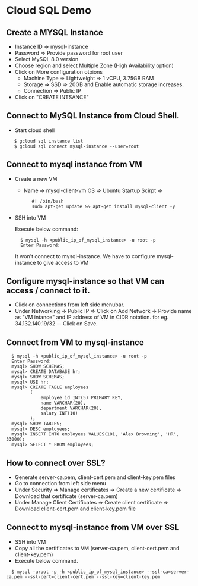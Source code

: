 # Cloud SQL Demo

## Create a MYSQL Instance

- Instance ID => mysql-instance
- Password => Provide password for root user
- Select MySQL 8.0 version
- Choose region and select Multiple Zone (High Availability option)
- Click on More configuration otpions
  - Machine Type => Lightweight => 1 vCPU, 3.75GB RAM
  - Storage => SSD => 20GB and Enable automatic storage increases.
  - Connection => Public IP
- Click on "CREATE INTSANCE"

## Connect to MySQL Instance from Cloud Shell.

- Start cloud shell

```
   $ gcloud sql instance list
   $ gcloud sql connect mysql-instance --user=root
```

## Connect to mysql instance from VM

- Create a new VM
  - Name => mysql-client-vm
    OS => Ubuntu
    Startup Scirpt =>
    ```
       #! /bin/bash
       sudo apt-get update && apt-get install mysql-client -y
    ```
- SSH into VM

  Execute below command:

  ```
    $ mysql -h <public_ip_of_mysql_instance> -u root -p
    Enter Password:
  ```

  It won't connect to mysql-instance. We have to configure mysql-instance to give access to VM

## Configure mysql-instance so that VM can access / connect to it.

- Click on connections from left side menubar.
- Under Networking => Public IP => Click on Add Network => Provide name as "VM intance" and IP address of VM in CIDR notation. for eg. 34.132.140.19/32
  -- Click on Save.

## Connect from VM to mysql-instance

```
  $ mysql -h <public_ip_of_mysql_instance> -u root -p
  Enter Password:
  mysql> SHOW SCHEMAS;
  mysql> CREATE DATABASE hr;
  mysql> SHOW SCHEMAS;
  mysql> USE hr;
  mysql> CREATE TABLE employees
         (
             employee_id INT(5) PRIMARY KEY,
             name VARCHAR(20),
             department VARCHAR(20),
             salary INT(10)
         );
  mysql> SHOW TABLES;
  mysql> DESC employees;
  mysql> INSERT INTO employees VALUES(101, 'Alex Browning', 'HR', 33000);
  mysql> SELECT * FROM employees;
```

## How to connect over SSL?

- Generate server-ca.pem, client-cert.pem and client-key.pem files
- Go to connection from left side menu
- Under Security => Manage certificates => Create a new certificate => Download that certificate (server-ca.pem)
- Under Manage Client Certificates => Create client certificate => Download client-cert.pem and client-key.pem file

## Connect to mysql-instance from VM over SSL

- SSH into VM
- Copy all the certificates to VM (server-ca.pem, client-cert.pem and client-key.pem)
- Execute below command.

```
  $ mysql -uroot -p -h <public_ip_of_mysql_instance> --ssl-ca=server-ca.pem --ssl-cert=client-cert.pem --ssl-key=client-key.pem
```
